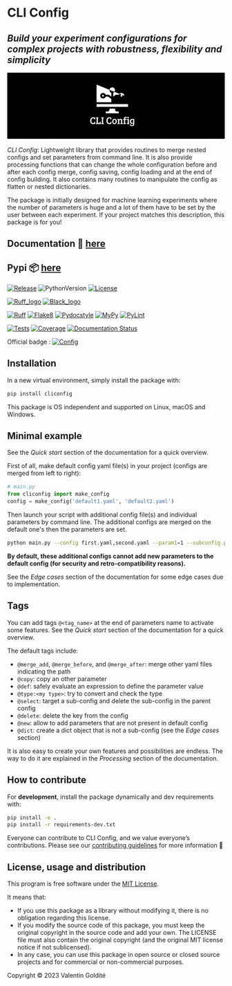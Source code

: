 # CLI Config

## *Build your experiment configurations for complex projects with robustness, flexibility and simplicity*

<p align="center">
  <img src="docs/_static/logo_extend.png" />
</p>

*CLI Config*: Lightweight library that provides routines to merge nested configs
and set parameters from command line. It is also provide processing functions
that can change the whole configuration before and after each config merge, config
saving, config loading and at the end of config building. It also contains many
routines to manipulate the config as flatten or nested dictionaries.

The package is initially designed for machine learning experiments where the
number of parameters is huge and a lot of them have to be set by the user between
each experiment. If your project matches this description, this package is for you!

## Documentation :memo: [here](https://valentingol.github.io/cliconfig.github.io/)

## Pypi :package: [here](https://pypi.org/project/cliconfig/)

[![Release](https://img.shields.io/github/v/tag/valentingol/cliconfig?label=Pypi&logo=pypi&logoColor=yellow)](https://pypi.org/project/cliconfig/)
![PythonVersion](https://img.shields.io/badge/Python-3.7%20%7E%203.11-informational)
[![License](https://img.shields.io/github/license/valentingol/cliconfig?color=999)](https://stringfixer.com/fr/MIT_license)

[![Ruff_logo](https://img.shields.io/endpoint?url=https://raw.githubusercontent.com/charliermarsh/ruff/main/assets/badge/v1.json)](https://github.com/charliermarsh/ruff)
[![Black_logo](https://img.shields.io/badge/code%20style-black-000000.svg)](https://github.com/psf/black)

[![Ruff](https://github.com/valentingol/cliconfig/actions/workflows/ruff.yaml/badge.svg)](https://github.com/valentingol/cliconfig/actions/workflows/ruff.yaml)
[![Flake8](https://github.com/valentingol/cliconfig/actions/workflows/flake.yaml/badge.svg)](https://github.com/valentingol/cliconfig/actions/workflows/flake.yaml)
[![Pydocstyle](https://github.com/valentingol/cliconfig/actions/workflows/pydocstyle.yaml/badge.svg)](https://github.com/valentingol/cliconfig/actions/workflows/pydocstyle.yaml)
[![MyPy](https://github.com/valentingol/cliconfig/actions/workflows/mypy.yaml/badge.svg)](https://github.com/valentingol/cliconfig/actions/workflows/mypy.yaml)
[![PyLint](https://img.shields.io/endpoint?url=https://gist.githubusercontent.com/valentingol/ab12676c87f0eaa715bef0f8ad31a604/raw/cliconfig_pylint.json)](https://github.com/valentingol/cliconfig/actions/workflows/pylint.yaml)

[![Tests](https://github.com/valentingol/cliconfig/actions/workflows/tests.yaml/badge.svg)](https://github.com/valentingol/cliconfig/actions/workflows/tests.yaml)
[![Coverage](https://img.shields.io/endpoint?url=https://gist.githubusercontent.com/valentingol/098e9c7c53be88779ee52ef2f2bc8803/raw/cliconfig_tests.json)](https://github.com/valentingol/cliconfig/actions/workflows/tests.yaml)
[![Documentation Status](https://github.com/valentingol/cliconfig/actions/workflows/pdoc.yaml/badge.svg)](https://valentingol.github.io/cliconfig.github.io/)

Official badge :
[![Config](https://custom-icon-badges.demolab.com/badge/cliconfig-black?logo=cliconfig)](https://github.com/valentingol/cliconfig)

## Installation

In a new virtual environment, simply install the package with:

```bash
pip install cliconfig
```

This package is OS independent and supported on Linux, macOS and Windows.

## Minimal example

See the *Quick start* section of the documentation for a quick overview.

First of all, make default config yaml file(s) in your project (configs are merged from left to right):

```python
# main.py
from cliconfig import make_config
config = make_config('default1.yaml', 'default2.yaml')
```

Then launch your script with additional config file(s) and individual parameters by command line.
The additional configs are merged on the default one's then the parameters are set.

```bash
python main.py --config first.yaml,second.yaml --param1=1 --subconfig.param2='foo'
```

**By default, these additional configs cannot add new parameters to the default config
(for security and retro-compatibility reasons).**

See the *Edge cases* section of the documentation for some edge cases due to implementation.

## Tags

You can add tags `@<tag_name>` at the end of parameters name to activate some features.
See the *Quick start* section of the documentation for a quick overview.

The default tags include:

* `@merge_add`, `@merge_before`, and `@merge_after`: merge other yaml files
  indicating the path
* `@copy`: copy an other parameter
* `@def`: safely evaluate an expression to define the parameter value
* `@type:<my type>`: try to convert and check the type
* `@select`: target a sub-config and delete the sub-config in the parent config
* `@delete`: delete the key from the config
* `@new`: allow to add parameters that are not present in default config
* `@dict`: create a dict object that is not a sub-config (see the *Edge cases* section)

It is also easy to create your own features and possibilities are endless. The way to do
it are explained in the *Processing* section of the documentation.

## How to contribute

For **development**, install the package dynamically and dev requirements with:

```bash
pip install -e .
pip install -r requirements-dev.txt
```

Everyone can contribute to CLI Config, and we value everyone’s contributions.
Please see our [contributing guidelines](CONTRIBUTING.md) for more information 🤗

## License, usage and distribution

This program is free software under the [MIT License](LICENSE).

It means that:

* If you use this package as a library without modifying it, there is no obligation
  regarding this license.
* If you modify the source code of this package, you must keep the original copyright
  in the source code and add your own. The LICENSE file must also contain the original
  copyright (and the original MIT license notice if not sublicensed).
* In any case, you can use this package in open source or closed source projects and for
  commercial or non-commercial purposes.

Copyright © 2023 Valentin Goldité
